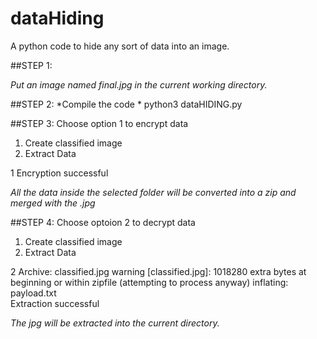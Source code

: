 # dataHiding
A python code to hide any sort of data into an image.

##STEP 1:

*Put an image named final.jpg in the current working directory.*

##STEP 2:
*Compile the code *
  python3 dataHIDING.py

##STEP 3: Choose option 1 to encrypt data

1. Create classified image 
2. Extract Data 

1
Encryption successful

*All the data inside the selected folder will be converted into a zip and merged with the .jpg*

##STEP 4: Choose optoion 2 to decrypt data

1. Create classified image 
2. Extract Data 

2
Archive:  classified.jpg
warning [classified.jpg]:  1018280 extra bytes at beginning or within zipfile
  (attempting to process anyway)
  inflating: payload.txt             
Extraction successful

*The jpg will be extracted into the current directory.*
